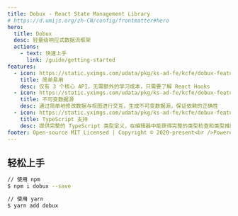 ```yaml
---
title: Dobux - React State Management Library
# https://d.umijs.org/zh-CN/config/frontmatter#hero
hero:
  title: Dobux
  desc: 轻量级响应式数据流框架
  actions:
    - text: 快速上手
      link: /guide/getting-started
features:
  - icon: https://static.yximgs.com/udata/pkg/ks-ad-fe/kcfe/dobux-feature-simple.png
    title: 简单易用
    desc: 仅有 3 个核心 API，无需额外的学习成本，只需要了解 React Hooks
  - icon: https://static.yximgs.com/udata/pkg/ks-ad-fe/kcfe/dobux-feature-immutable.png
    title: 不可变数据源
    desc: 通过简单地修改数据与视图进行交互，生成不可变数据源，保证依赖的正确性
  - icon: https://static.yximgs.com/udata/pkg/ks-ad-fe/kcfe/dobux-feature-ts.png
    title: TypeScript 支持
    desc: 提供完整的 TypeScript 类型定义，在编辑器中能获得完整的类型检查和类型推断
footer: Open-source MIT Licensed | Copyright © 2020-present<br />Powered by [KCFe](https://github.com/kcfe)
---
```


## 轻松上手

```bash
// 使用 npm
$ npm i dobux --save

// 使用 yarn
$ yarn add dobux
```

<!--
## 开发团队

<table>
  <tbody>
    <tr>
      <td align="center">
        <a target="_blank" href="https://github.com/alibaba/ice">
          <img
            width="32"
            src="https://img.alicdn.com/tfs/TB1Jd.tb79l0K4jSZFKXXXFjpXa-482-264.png"
          />
          <br>
          <strong>icejs</strong>
        </a>
      </td>
      <td align="center">
        <a target="_blank" href="https://github.com/umijs/umi">
          <img
            width="32"
            style="vertical-align: -0.32em; margin-right: 8px;"
            src="https://img.alicdn.com/tfs/TB1fhqaLAT2gK0jSZFkXXcIQFXa-132-130.png"
          />
          <br>
          <strong>UmiJS</strong>
        </a>
      </td>
       <td align="center">
        <a target="_blank" href="https://www.alisports.com/">
          <img
            width="32"
            style="vertical-align: -0.32em; margin-right: 8px;"
            src="https://gw.alicdn.com/tfs/TB13XKjLuL2gK0jSZFmXXc7iXXa-205-59.png"
          />
          <br>
          <strong>阿里体育</strong>
        </a>
      </td>
    </tr>
  </tbody>
</table>

## 👥 反馈与共建

<img src="https://raw.githubusercontent.com/alibaba/hooks/master/dingtalk.jpg" width="300" /> -->
